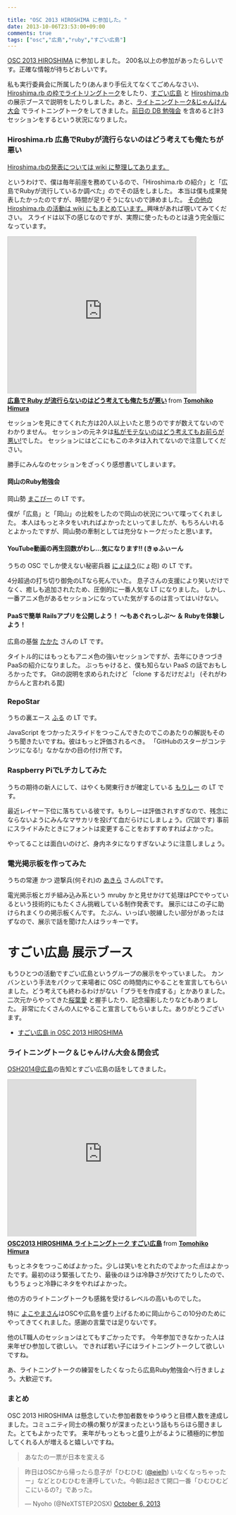 ```yaml
---

title: "OSC 2013 HIROSHIMA に参加した。"
date: 2013-10-06T23:53:00+09:00
comments: true
tags: ["osc","広島","ruby","すごい広島"]
---
```


[OSC 2013 HIROSHIMA](http://www.ospn.jp/osc2013-hiroshima/) に参加しました。
200名以上の参加があったらしいです。正確な情報が待ちどおしいです。

私も実行委員会に所属したり(あんまり手伝えてなくてごめんなさい)、[Hiroshima.rb の枠でライトリングトーク](https://www.ospn.jp/osc2013-hiroshima/modules/eguide/event.php?eid=10)をしたり、[すごい広島](http://great-h.github.io/) と [Hiroshima.rb](http://hiroshimarb.github.io/) の展示ブースで説明をしたりしました。あと、[ライトニングトーク&じゃんけん大会](https://www.ospn.jp/osc2013-hiroshima/modules/eguide/event.php?eid=21) でライトニングトークをしてきました。[前日の DB 勉強会](/blog/2013/10/05/chugokudb-02/) を含めると計3セッションをするという状況になりました。

### Hiroshima.rb 広島でRubyが流行らないのはどう考えても俺たちが悪い

[Hiroshima.rbの発表については wiki に整理してあります。](https://github.com/hiroshimarb/hiroshimarb.github.com/wiki/2013%E5%B9%B410%E6%9C%88%E3%81%AE%E6%B4%BB%E5%8B%95)

というわけで、僕は毎年前座を務めているので、「Hiroshima.rb の紹介」と「広島でRubyが流行しているか調べた」のでその話をしました。
本当は僕も成果発表したかったのですが、時間が足りそうにないので諦めました。
[その他のHiroshima.rb の活動は wiki にもまとめています。](https://github.com/hiroshimarb/hiroshimarb.github.com/wiki)興味があれば覗いてみてください。
スライドは以下の感じなのですが、実際に使ったものとは違う完全版になっています。

<iframe src="http://www.slideshare.net/slideshow/embed_code/26900494" width="427" height="356" frameborder="0" marginwidth="0" marginheight="0" scrolling="no" style="border:1px solid #CCC;border-width:1px 1px 0;margin-bottom:5px" allowfullscreen> </iframe> <div style="margin-bottom:5px"> <strong> <a href="https://www.slideshare.net/TomohikoHimura/ruby-26900494" title="広島で Ruby が流行らないのはどう考えても俺たちが悪い" target="_blank">広島で Ruby が流行らないのはどう考えても俺たちが悪い</a> </strong> from <strong><a href="http://www.slideshare.net/TomohikoHimura" target="_blank">Tomohiko Himura</a></strong> </div>

セッションを見にきてくれた方は20人以上いたと思うのですが数えてないのでわかりません。
セッションの元ネタは[私がモテないのはどう考えてもお前らが悪い!](http://www.ganganonline.com/comic/watashiga/)でした。
セッションにはどこにもこのネタは入れてないので注意してください。

勝手にみんなのセッションをざっくり感想書いてしまいます。

#### 岡山のRuby勉強会

岡山勢 [まこぴー](http://twitter.com/mako_wis) の LT です。

僕が「広島」と「岡山」の比較をしたので岡山の状況について喋ってくれました。
本人はもっとネタをいれればよかったといってましたが、もちろんいれるとよかったですが、岡山勢の牽制としては充分なトークだったと思います。

#### YouTube動画の再生回数がわし…気になります!! (きゅふぃーん

うちの OSC でしか使えない秘密兵器 [にょほう](https://twitter.com/NeXTSTEP2OSX/)(にょ砲) の LT です。

4分超過の打ち切り御免のLTなら死んでいた。
息子さんの支援により笑いだけでなく、癒しも追加されたため、圧倒的に一番人気な LT になりました。
しかし、一番アニメ色があるセッションになっていた気がするのは言ってはいけない。

#### PaaSで簡単 Railsアプリを公開しよう！ ～もあぐれっしぶ～ ＆ Rubyを体験しよう！

広島の基盤 [たかた](https://twitter.com/takatayoshitake) さんの LT です。

タイトル的にはもっともアニメ色の強いセッションですが、去年にひきつづきPaaSの紹介になりました。
ぶっちゃけると、僕も知らない PaaS の話でおもしろかったです。
Gitの説明を求められたけど 「clone するだけだよ!」 (それがわからんと言われる罠)

### RepoStar

うちの裏エース [ふる](https://twitter.com/pecosantoyobe) の LT です。

JavaScript をつかったスライドをつっこんできたのでこのあたりの解説もそのうち聞きたいですね。彼はもっと評価されるべき。
「GitHubのスターがコンテンツになる!」なかなかの目の付け所です。

### Raspberry PiでLチカしてみた

うちの期待の新人にして、はやくも関東行きが確定している [もりしー](https://twitter.com/CentBoss) の LT です。

最近レイヤー下位に落ちている彼です。もりしーは評価されすぎなので、残念にならないようにみんなマサカリを投げて血だらけにしましょう。(冗談です)
事前にスライドみたときにフォントは変更することをおすすめすればよかった。

やってることは面白いのけど、身内ネタになりすぎないように注意しましょう。

### 電光掲示板を作ってみた

うちの常連 かつ 遊撃兵(何それ)の [あきら](https://twitter.com/akira345) さんのLTです。

電光掲示板とガチ組み込み系という mruby かと見せかけて処理はPCでやっているという技術的にもたくさん挑戦している制作発表です。
展示にはこの子に助けられまくりの掲示板くんです。
たぶん、いっぱい脱線したい部分があったはずなので、展示で話を聞けた人はラッキーです。

# すごい広島 展示ブース

もうひとつの活動ですごい広島というグループの展示をやっていました。
カンバンという手法をパクッて来場者に OSC の時間内にやることを宣言してもらいました。どう考えても終わるわけがない「プラモを作成する」とかありました。
二次元からやってきた[桜葉愛](http://sakuraha-blog.jp/) と握手したり、記念撮影したりなどもありました。
非常にたくさんの人にやること宣言してもらいました。ありがとうございます。

* [すごい広島 in OSC 2013 HIROSHIMA](http://great-h.github.io/events/event-osc-2013.html)

### ライトニングトーク＆じゃんけん大会＆閉会式

[OSH2014@広島](http://osh-2014.github.io/)の告知とすごい広島の話をしてきました。

<iframe src="http://www.slideshare.net/slideshow/embed_code/26941852" width="427" height="356" frameborder="0" marginwidth="0" marginheight="0" scrolling="no" style="border:1px solid #CCC;border-width:1px 1px 0;margin-bottom:5px" allowfullscreen> </iframe> <div style="margin-bottom:5px"> <strong> <a href="https://www.slideshare.net/TomohikoHimura/osc-26941852" title="OSC2013 HIROSHIMA ライトニングトーク すごい広島" target="_blank">OSC2013 HIROSHIMA ライトニングトーク すごい広島</a> </strong> from <strong><a href="http://www.slideshare.net/TomohikoHimura" target="_blank">Tomohiko Himura</a></strong> </div>

もっとネタをつっこめばよかった。少しは笑いをとれたのでよかった点はよかったです。最初のほう緊張してたり、最後のほうは冷静さが欠けてたりしたので、もうちょっと冷静にネタをやればよかった。

他の方のライトニングトークも感銘を受けるレベルの高いものでした。

特に [よこやまさん](http://takashi-yokoyama.blogspot.jp/2013/10/osc2013.html)はOSCや広島を盛り上げるために岡山からこの10分のためにやってきてくれました。感謝の言葉では足りないです。

他のLT職人のセッションはとてもすごかったです。
今年参加できなかった人は来年ぜひ参加して欲しい。
できれば若い子にはライトニングトークして欲しいですね。

あ、ライトニングトークの練習をしたくなったら広島Ruby勉強会へ行きましょう。大歓迎です。

### まとめ

OSC 2013 HIROSHIMA は懸念していた参加者数をゆうゆうと目標人数を達成しました。コミュニティ同士の横の繋りが深まったという話もちらほら聞きました。とてもよかったです。
来年がもっともっと盛り上がるように積極的に参加してくれる人が増えると嬉しいですね。

> あなたの一票が日本を変える

<blockquote class="twitter-tweet"><p>昨日はOSCから帰ったら息子が「ひむひむ (<a href="https://twitter.com/eielh">@eielh</a>) いなくなっちゃったー」などとひむひむを連呼していた。今朝は起きて開口一番「ひむひむどこにいるの?」であった。</p>&mdash; Nyoho (@NeXTSTEP2OSX) <a href="https://twitter.com/NeXTSTEP2OSX/statuses/386996764147843072">October 6, 2013</a></blockquote>
<script async src="//platform.twitter.com/widgets.js" charset="utf-8"></script>
